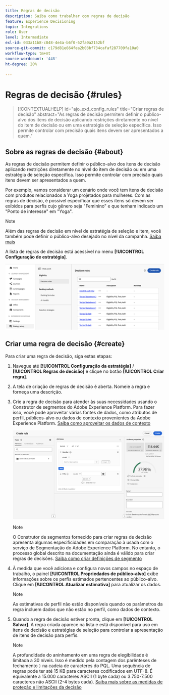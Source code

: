 ```yaml
---
title: Regras de decisão
description: Saiba como trabalhar com regras de decisão
feature: Experience Decisioning
topic: Integrations
role: User
level: Intermediate
exl-id: 033a11b8-c848-4e4a-b6f0-62fa0a2152bf
source-git-commit: c179d81e664fea2b03bf734cafaf287709fa10a0
workflow-type: tm+mt
source-wordcount: '448'
ht-degree: 20%

---
```


# Regras de decisão {#rules}

>[!CONTEXTUALHELP]
>id="ajo_exd_config_rules"
>title="Criar regras de decisão"
>abstract="As regras de decisão permitem definir o público-alvo dos itens de decisão aplicando restrições diretamente no nível do item de decisão ou em uma estratégia de seleção específica. Isso permite controlar com precisão quais itens devem ser apresentados a quem."

## Sobre as regras de decisão {#about}

As regras de decisão permitem definir o público-alvo dos itens de decisão aplicando restrições diretamente no nível do item de decisão ou em uma estratégia de seleção específica. Isso permite controlar com precisão quais itens devem ser apresentados a quem.

Por exemplo, vamos considerar um cenário onde você tem itens de decisão com produtos relacionados a Yoga projetados para mulheres. Com as regras de decisão, é possível especificar que esses itens só devem ser exibidos para perfis cujo gênero seja &quot;Feminino&quot; e que tenham indicado um &quot;Ponto de interesse&quot; em &quot;Yoga&quot;.

>[!NOTE]
>
>Além das regras de decisão em nível de estratégia de seleção e item, você também pode definir o público-alvo desejado no nível da campanha. [Saiba mais](../campaigns/create-campaign.md#audience)

A lista de regras de decisão está acessível no menu **[!UICONTROL Configuração de estratégia]**.

![](assets/decision-rules-list.png)

## Criar uma regra de decisão {#create}

Para criar uma regra de decisão, siga estas etapas:

1. Navegue até **[!UICONTROL Configuração da estratégia]** / **[!UICONTROL Regras de decisão]** e clique no botão **[!UICONTROL Criar regra]**.

1. A tela de criação de regras de decisão é aberta. Nomeie a regra e forneça uma descrição.

1. Crie a regra de decisão para atender às suas necessidades usando o Construtor de segmentos do Adobe Experience Platform. Para fazer isso, você pode aproveitar várias fontes de dados, como atributos de perfil, públicos-alvo ou dados de contexto provenientes da Adobe Experience Platform. [Saiba como aproveitar os dados de contexto](#context-data)

   ![](assets/decision-rules-build.png)

   >[!NOTE]
   >
   >O Construtor de segmentos fornecido para criar regras de decisão apresenta algumas especificidades em comparação à usada com o serviço de Segmentação do Adobe Experience Platform.  No entanto, o processo global descrito na documentação ainda é válido para criar regras de decisões. [Saiba como criar definições de segmento](../audience/creating-a-segment-definition.md)

1. À medida que você adiciona e configura novos campos no espaço de trabalho, o painel **[!UICONTROL Propriedades de público-alvo]** exibe informações sobre os perfis estimados pertencentes ao público-alvo. Clique em **[!UICONTROL Atualizar estimativa]** para atualizar os dados.

   >[!NOTE]
   >
   >As estimativas de perfil não estão disponíveis quando os parâmetros da regra incluem dados que não estão no perfil, como dados de contexto.

1. Quando a regra de decisão estiver pronta, clique em **[!UICONTROL Salvar]**. A regra criada aparece na lista e está disponível para uso em itens de decisão e estratégias de seleção para controlar a apresentação de itens de decisão para perfis.

   >[!NOTE]
   >
   >A profundidade do aninhamento em uma regra de elegibilidade é limitada a 30 níveis. Isso é medido pela contagem dos parênteses de fechamento `)` na cadeia de caracteres do PQL. Uma sequência de regras pode ter até 15 KB para caracteres codificados em UTF-8. É equivalente a 15.000 caracteres ASCII (1 byte cada) ou 3.750-7.500 caracteres não ASCII (2-4 bytes cada). [Saiba mais sobre as medidas de proteção e limitações da decisão](gs-experience-decisioning.md#guardrails)
